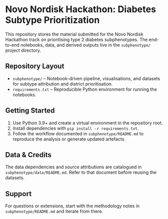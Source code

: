 # Novo Nordisk Hackathon: Diabetes Subtype Prioritization

This repository stores the material submitted for the Novo Nordisk Hackathon track on prioritising type 2 diabetes subphenotypes. The end-to-end notebooks, data, and derived outputs live in the `subphenotype/` project directory.

## Repository Layout
- `subphenotype/` – Notebook-driven pipeline, visualisations, and datasets for subtype attribution and district prioritisation.
- `requirements.txt` – Reproducible Python environment for running the notebooks.

## Getting Started
1. Use Python 3.9+ and create a virtual environment in the repository root.
2. Install dependencies with `pip install -r requirements.txt`.
3. Follow the workflow documented in `subphenotype/README.md` to reproduce the analysis or generate updated artefacts.

## Data & Credits
The data dependencies and source attributions are catalogued in `subphenotype/data/README.md`. Refer to that document before reusing the datasets.

## Support
For questions or extensions, start with the methodology notes in `subphenotype/README.md` and iterate from there.
